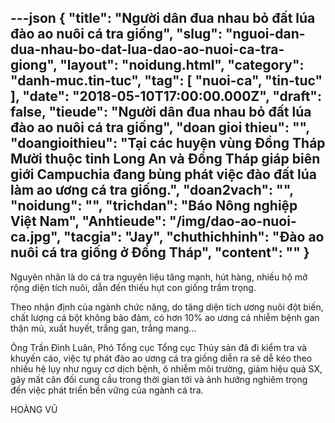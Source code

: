 ---json
{
    "title": "Người dân đua nhau bỏ đất lúa đào ao nuôi cá tra giống",
    "slug": "nguoi-dan-dua-nhau-bo-dat-lua-dao-ao-nuoi-ca-tra-giong",
    "layout": "noidung.html",
    "category": "danh-muc.tin-tuc",
    "tag": [
        "nuoi-ca",
        "tin-tuc"
    ],
    "date": "2018-05-10T17:00:00.000Z",
    "draft": false,
    "tieude": "Người dân đua nhau bỏ đất lúa đào ao nuôi cá tra giống",
    "doan gioi thieu": "",
    "doangioithieu": "Tại các huyện vùng Đồng Tháp Mười thuộc tỉnh Long An và Đồng Tháp giáp biên giới Campuchia đang bùng phát việc đào đất lúa làm ao ương cá tra giống.",
    "doan2vach": "",
    "noidung": "",
    "trichdan": "Báo Nông nghiệp Việt Nam",
    "Anhtieude": "/img/dao-ao-nuoi-ca.jpg",
    "tacgia": "Jay",
    "chuthichhinh": "Đào ao nuôi cá tra giống ở Đồng Tháp",
    "__content__": ""
}
---
<p><span style="font-size:14px">Nguy&ecirc;n nh&acirc;n&nbsp;l&agrave; do c&aacute; tra nguy&ecirc;n liệu tăng mạnh, h&uacute;t h&agrave;ng, nhiều hộ mở rộng diện t&iacute;ch nu&ocirc;i, dẫn đến thiếu hụt con giống trầm trọng.</span></p>

<p><span style="font-size:14px">Theo nhận định của ng&agrave;nh chức năng, do tăng diện t&iacute;ch ương nu&ocirc;i đột biến, chất lượng c&aacute; bột kh&ocirc;ng bảo đảm, c&oacute; hơn 10% ao ương c&aacute; nhiễm bệnh gan thận mủ, xuất huyết, trắng gan, trắng mang...</span></p>

<p><span style="font-size:14px">&Ocirc;ng Trần Đ&igrave;nh Lu&acirc;n, Ph&oacute; Tổng cục Tổng cục Thủy sản đ&atilde; đi kiểm tra v&agrave; khuyến c&aacute;o, việc tự ph&aacute;t đ&agrave;o ao&nbsp;ương c&aacute; tra giống diễn ra sẽ dễ k&eacute;o theo nhiều hệ lụy như nguy cơ dịch bệnh, &ocirc; nhiễm m&ocirc;i trường, giảm hiệu quả SX, g&acirc;y mất c&acirc;n đối cung cầu trong thời gian tới v&agrave; ảnh hưởng nghi&ecirc;m trọng đến việc ph&aacute;t triển bền vững của ng&agrave;nh c&aacute; tra.</span></p>

<p><span style="font-size:14px">HO&Agrave;NG VŨ</span></p>
